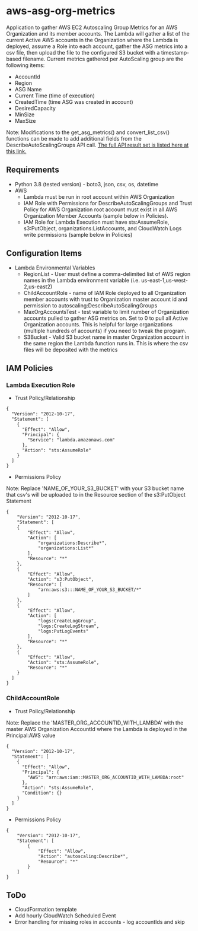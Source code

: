 # aws-asg-org-metrics
Application to gather AWS EC2 Autoscaling Group Metrics for an AWS Organization and its member accounts. The Lambda will gather a list of the current Active AWS accounts in the Organization where the Lambda is deployed, assume a Role into each account, gather the ASG metrics into a csv file, then upload the file to the configured S3 bucket with a timestamp-based filename. Current metrics gathered per AutoScaling group are the following items:
* AccountId
* Region
* ASG Name
* Current Time (time of execution)
* CreatedTime (time ASG was created in account)
* DesiredCapacity
* MinSize
* MaxSize

Note: Modifications to the get_asg_metrics() and convert_list_csv() functions can be made to add additional fields from the DescribeAutoScalingGroups API call. [The full API result set is listed here at this link.](https://docs.aws.amazon.com/autoscaling/ec2/APIReference/API_DescribeAutoScalingGroups.html#API_DescribeAutoScalingGroups_Example_1)

## Requirements

* Python 3.8 (tested version) - boto3, json, csv, os, datetime
* AWS
  * Lambda must be run in root account within AWS Organization
  * IAM Role with Permissions for DescribeAutoScalingGroups and Trust Policy for AWS Organization root account must exist in all AWS Organization Member Accounts (sample below in Policies). 
  * IAM Role for Lambda Execution must have sts:AssumeRole, s3:PutObject, organizations:ListAccounts, and CloudWatch Logs write permissions (sample below in Policies)

## Configuration Items

* Lambda Environmental Variables
  * RegionList - User must define a comma-delimited list of AWS region names in the Lambda environment variable (i.e. us-east-1,us-west-2,us-east2)
  * ChildAccountRole - name of IAM Role deployed to all Organization member accounts with trust to Organization master account id and permission to autoscaling:DescribeAutoScalingGroups
  * MaxOrgAccountsTest - test variable to limit number of Organization accounts pulled to gather ASG metrics on. Set to 0 to pull all Active Organization accounts. This is helpful for large organizations (multiple hundreds of accounts) if you need to tweak the program.
  * S3Bucket - Valid S3 bucket name in master Organization account in the same region the Lambda function runs in. This is where the csv files will be deposited with the metrics
  
## IAM Policies

### Lambda Execution Role

* Trust Policy/Relationship

```
{
  "Version": "2012-10-17",
  "Statement": [
    {
      "Effect": "Allow",
      "Principal": {
        "Service": "lambda.amazonaws.com"
      },
      "Action": "sts:AssumeRole"
    }
  ]
}
```

* Permissions Policy

Note: Replace 'NAME_OF_YOUR_S3_BUCKET' with your S3 bucket name that csv's will be uploaded to in the Resource section of the s3:PutObject Statement

```
{
    "Version": "2012-10-17",
    "Statement": [
    {
        "Effect": "Allow",
        "Action": [
            "organizations:Describe*",
            "organizations:List*"
        ],
        "Resource": "*"
    },
    {
        "Effect": "Allow",
        "Action": "s3:PutObject",
        "Resource": [
            "arn:aws:s3:::NAME_OF_YOUR_S3_BUCKET/*"
        ]
    },
    {
        "Effect": "Allow",
        "Action": [
            "logs:CreateLogGroup",
            "logs:CreateLogStream",
            "logs:PutLogEvents"
        ],
        "Resource": "*"
    },
    {
        "Effect": "Allow",
        "Action": "sts:AssumeRole",
        "Resource": "*"
    }
  ]
}
```
### ChildAccountRole

* Trust Policy/Relationship

Note: Replace the 'MASTER_ORG_ACCOUNTID_WITH_LAMBDA' with the master AWS Organization AccountId where the Lambda is deployed in the Principal:AWS value

```
{
  "Version": "2012-10-17",
  "Statement": [
    {
      "Effect": "Allow",
      "Principal": {
        "AWS": "arn:aws:iam::MASTER_ORG_ACCOUNTID_WITH_LAMBDA:root"
      },
      "Action": "sts:AssumeRole",
      "Condition": {}
    }
  ]
}
```

* Permissions Policy

```
{
    "Version": "2012-10-17",
    "Statement": [
        {
            "Effect": "Allow",
            "Action": "autoscaling:Describe*",
            "Resource": "*"
        }
    ]
}
```

## ToDo

* CloudFormation template
* Add hourly CloudWatch Scheduled Event
* Error handling for missing roles in accounts - log accountIds and skip
